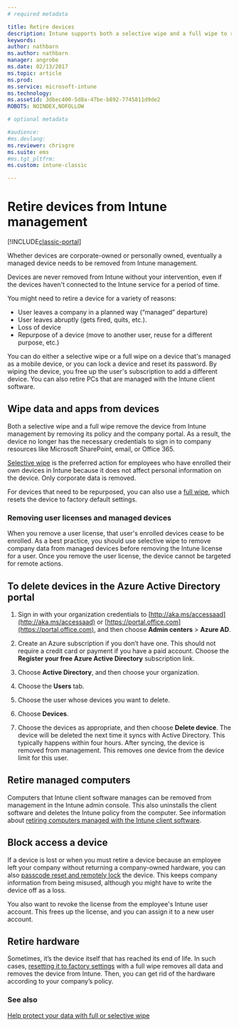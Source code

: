 ```yaml
---
# required metadata

title: Retire devices 
description: Intune supports both a selective wipe and a full wipe to remove the device from Intune management by removing their policy and the company portal.
keywords:
author: nathbarn
ms.author: nathbarn
manager: angrobe
ms.date: 02/13/2017
ms.topic: article
ms.prod:
ms.service: microsoft-intune
ms.technology:
ms.assetid: 3dbec400-5d8a-47be-b892-7745811d9de2
ROBOTS: NOINDEX,NOFOLLOW

# optional metadata

#audience:
#ms.devlang:
ms.reviewer: chrisgre
ms.suite: ems
#ms.tgt_pltfrm:
ms.custom: intune-classic

---
```


# Retire devices from Intune management

[!INCLUDE[classic-portal](../includes/classic-portal.md)]

Whether devices are corporate-owned or personally owned, eventually a managed device needs to be removed from Intune management.

Devices are never removed from Intune without your intervention, even if the devices haven't connected to the Intune service for a period of time.

You might need to retire a device for a variety of reasons:

-	User leaves a company in a planned way (“managed” departure)
-	User leaves abruptly (gets fired, quits, etc.).
-	Loss of device
-	Repurpose of a device (move to another user, reuse for a different purpose, etc.)

You can do either a selective wipe or a full wipe on a device that's managed as a mobile device, or you can lock a device and reset its password. By wiping the device, you free up the user's subscription to add a different device. You can also retire PCs that are managed with the Intune client software.

## Wipe data and apps from devices
Both a selective wipe and a full wipe remove the device from Intune management by removing its policy and the company portal. As a result, the device no longer has the necessary credentials to sign in to company resources like Microsoft SharePoint, email, or Office 365.

[Selective wipe](use-remote-wipe-to-help-protect-data-using-microsoft-intune.md#selective-wipe) is the preferred action for employees who have enrolled their own devices in Intune because it does not affect personal information on the device. Only corporate data is removed.

For devices that need to be repurposed, you can also use a [full wipe](use-remote-wipe-to-help-protect-data-using-microsoft-intune.md#full-wipe), which resets the device to factory default settings.

### Removing user licenses and managed devices
When you remove a user license, that user's enrolled devices cease to be enrolled. As a best practice, you should use selective wipe to remove company data from managed devices before removing the Intune license for a user. Once you remove the user license, the device cannot be targeted for remote actions.

## To delete devices in the Azure Active Directory portal

1.  Sign in with your organization credentials to [http://aka.ms/accessaad](http://aka.ms/accessaad) or [https://portal.office.com](https://portal.office.com), and then choose **Admin centers** &gt; **Azure AD**.

2.  Create an Azure subscription if you don’t have one. This should not require a credit card or payment if you have a paid account. Choose the **Register your free Azure Active Directory** subscription link.

4.  Choose **Active Directory**, and then choose your organization.

5.  Choose the **Users** tab.

6.  Choose the user whose devices you want to delete.

7.  Choose **Devices**.

8.  Choose the devices as appropriate, and then choose **Delete device**. The device will be deleted the next time it syncs with Active Directory. This typically happens within four hours. After syncing, the device is removed from management. This removes one device from the device limit for this user.

## Retire managed computers
Computers that Intune client software manages can be removed from management in the Intune admin console. This also uninstalls the client software and deletes the Intune policy from the computer. See information about [retiring computers managed with the Intune client software](retire-a-windows-pc-with-microsoft-intune.md).

## Block access a device
If a device is lost or when you must retire a device because an employee left your company without returning a company-owned hardware, you can also [passcode reset and remotely lock](use-remote-lock-and-passcode-reset-in-microsoft-intune.md) the device. This keeps company information from being misused, although you might have to write the device off as a loss.

You also want to revoke the license from the employee's Intune user account. This frees up the license, and you can assign it to a new user account.

## Retire hardware
Sometimes, it’s the device itself that has reached its end of life. In such cases, [resetting it to factory settings](use-remote-wipe-to-help-protect-data-using-microsoft-intune.md) with a full wipe removes all data and removes the device from Intune. Then, you can get rid of the hardware according to your company’s policy.

### See also
[Help protect your data with full or selective wipe](use-remote-wipe-to-help-protect-data-using-microsoft-intune.md)
